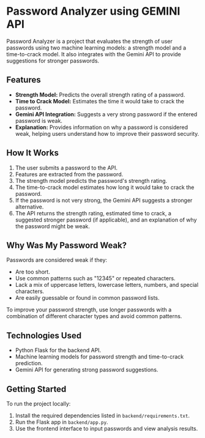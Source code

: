 # Password Analyzer using GEMINI API

Password Analyzer is a project that evaluates the strength of user passwords using two machine learning models: a strength model and a time-to-crack model. It also integrates with the Gemini API to provide suggestions for stronger passwords.

## Features

- **Strength Model:** Predicts the overall strength rating of a password.
- **Time to Crack Model:** Estimates the time it would take to crack the password.
- **Gemini API Integration:** Suggests a very strong password if the entered password is weak.
- **Explanation:** Provides information on why a password is considered weak, helping users understand how to improve their password security.

## How It Works

1. The user submits a password to the API.
2. Features are extracted from the password.
3. The strength model predicts the password's strength rating.
4. The time-to-crack model estimates how long it would take to crack the password.
5. If the password is not very strong, the Gemini API suggests a stronger alternative.
6. The API returns the strength rating, estimated time to crack, a suggested stronger password (if applicable), and an explanation of why the password might be weak.

## Why Was My Password Weak?

Passwords are considered weak if they:

- Are too short.
- Use common patterns such as "12345" or repeated characters.
- Lack a mix of uppercase letters, lowercase letters, numbers, and special characters.
- Are easily guessable or found in common password lists.

To improve your password strength, use longer passwords with a combination of different character types and avoid common patterns.

## Technologies Used

- Python Flask for the backend API.
- Machine learning models for password strength and time-to-crack prediction.
- Gemini API for generating strong password suggestions.

## Getting Started

To run the project locally:

1. Install the required dependencies listed in `backend/requirements.txt`.
2. Run the Flask app in `backend/app.py`.
3. Use the frontend interface to input passwords and view analysis results.


